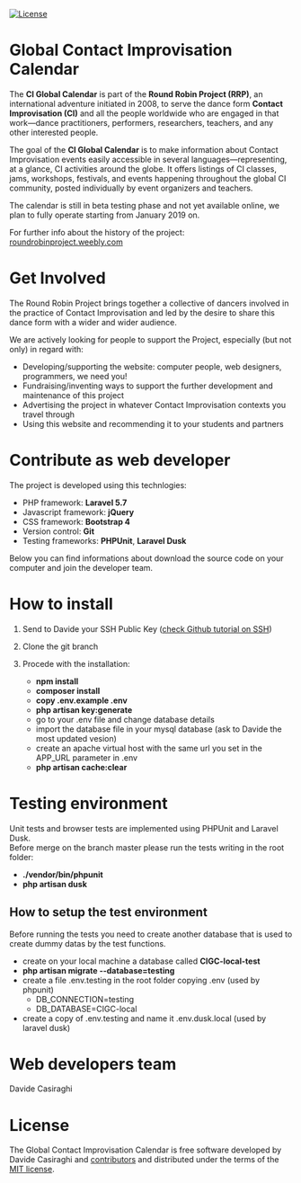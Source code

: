 [![License](https://img.shields.io/badge/license-MIT-blue.svg?style=flat-square)](LICENSE)

# Global Contact Improvisation Calendar

The **CI Global Calendar** is part of the **Round Robin Project (RRP)**, an international adventure initiated in 2008, to serve the dance form **Contact Improvisation (CI)** and all the people worldwide who are engaged in that work—dance practitioners, performers, researchers, teachers, and any other interested people. 

The goal of the **CI Global Calendar** is to make information about Contact Improvisation events easily accessible in several languages—representing, at a glance, CI activities around the globe. It offers listings of CI classes, jams, workshops, festivals, and events happening throughout the global CI community, posted individually by event organizers and teachers.

The calendar is still in beta testing phase and not yet available online, we plan to fully operate starting from January 2019 on.

For further info about the history of the project: [roundrobinproject.weebly.com](https://roundrobinproject.weebly.com/) 


# Get Involved
The Round Robin Project brings together a collective of dancers involved in the practice of Contact Improvisation and led by the desire to share this dance form with a wider and wider audience.

We are actively looking for people to support the Project, especially (but not only) in regard with:

- Developing/supporting the website: computer people, web designers, programmers, we need you!
- Fundraising/inventing ways to support the further development and maintenance of this project
- Advertising the project in whatever Contact Improvisation contexts you travel through
- Using this website and recommending it to your students and partners

# Contribute as web developer
The project is developed using this technlogies:
- PHP framework: **Laravel 5.7**
- Javascript framework: **jQuery**
- CSS framework: **Bootstrap 4**
- Version control: **Git**  
- Testing frameworks: **PHPUnit**, **Laravel Dusk**

Below you can find informations about download the source code on your computer and join the developer team.

# How to install

1) Send to Davide your SSH Public Key ([check Github tutorial on SSH](https://help.github.com/articles/checking-for-existing-ssh-keys/))
2) Clone the git branch 

3) Procede with the installation: 
    - **npm install**
    - **composer install**
    - **copy .env.example .env**
    - **php artisan key:generate**
    - go to your .env file and change database details
    - import the database file in your mysql database (ask to Davide the most updated vesion)
    - create an apache virtual host with the same url you set in the APP_URL parameter in .env
    - **php artisan cache:clear**
    
# Testing environment
Unit tests and browser tests are implemented using PHPUnit and Laravel Dusk.  
Before merge on the branch master please run the tests writing in the root folder:
- **./vendor/bin/phpunit**
- **php artisan dusk**
## How to setup the test environment
Before running the tests you need to create another database that is used to create dummy datas by the test functions.
- create on your local machine a database called **CIGC-local-test**
- **php artisan migrate --database=testing**
- create a file .env.testing in the root folder copying .env  (used by phpunit)
  - DB_CONNECTION=testing  
  - DB_DATABASE=CIGC-local
- create a copy of .env.testing and name it .env.dusk.local  (used by laravel dusk)

# Web developers team
Davide Casiraghi

# License
The Global Contact Improvisation Calendar is free software developed by Davide Casiraghi and [contributors](https://github.com/davide-casiraghi/ci-global-calendar/graphs/contributors) and distributed under the terms of the [MIT license](https://opensource.org/licenses/mit-license.php).



